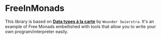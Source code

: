 # FreeInMonads

This library is based on [**Data types à la carte**](http://www.cs.ru.nl/~W.Swierstra/Publications/DataTypesALaCarte.pdf) by `Wounder Swierstra`. It's an example of Free Monads embellished with tools that allow you to write your own program/interpreter easily.
 
